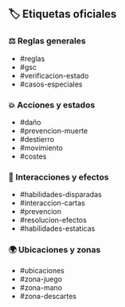 ## 🏷️ Etiquetas oficiales

### ⚖️ Reglas generales
- #reglas
- #gsc
- #verificacion-estado
- #casos-especiales

### 💥 Acciones y estados
- #daño
- #prevencion-muerte
- #destierro
- #movimiento
- #costes



### 🔄 Interacciones y efectos
- #habilidades-disparadas
- #interaccion-cartas
- #prevencion
- #resolucion-efectos
- #habilidades-estaticas

### 🌍 Ubicaciones y zonas
- #ubicaciones
- #zona-juego
- #zona-mano
- #zona-descartes
